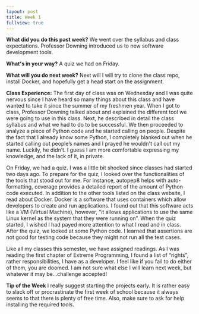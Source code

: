 ```yaml
---
layout: post
title: Week 1
fullview: true
---
```


<b>What did you do this past week?</b>
We went over the syllabus and class expectations. Professor Downing introduced us to new software development tools. 

<b>What's in your way?</b>
A quiz we had on Friday.

<b>What will you do next week?</b>
Next will I will try to clone the class repo, install Docker, and hopefully get a head start on the assignment. 

<b>Class Experience:</b>
The first day of class was on Wednesday and I was quite nervous since I have heard so many things about this class and have wanted to take it since the summer of my freshmen year. When I got to class, Professor Downing talked about and explained the different tool we were going to use in this class. Next, he described in detail the class syllabus and what we had to do to be successful. We then proceeded to analyze a piece of Python code and he started calling on people. Despite the fact that I already know some Python, I completely blanked out when he started calling out people’s names and I prayed he wouldn't call out my name. Luckily, he didn’t. I guess I am more comfortable expressing my knowledge, and the lack of it, in private. 

On Friday, we had a quiz. I was a little bit shocked since classes had started two days ago. To prepare for the quiz, I looked over the functionalities of the tools that stood out for me. For instance, autopep8 helps with auto-formatting, coverage provides a detailed report of the amount of Python code executed. In addition to the other tools listed on the class website, I read about Docker. Docker is a software that uses containers which allow developers to create and run applications. I found out that this software acts like a VM (Virtual Machine), however, "it allows applications to use the same Linux kernel as the system that they were running on”. When the quiz started, I wished I had payed more attention to what I read and in class. After the quiz, we looked at some Python code. I learned that assertions are not good for testing code because they might not run all the test cases. 

Like all my classes this semester, we have assigned readings. As I was reading the first chapter of Extreme Programming, I found a list of “rights”, rather responsibilities, I have as a developer. I feel like if you fail to do either of them, you are doomed. I am not sure what else I will learn next week, but whatever it may be…challenge accepted!

<b>Tip of the Week</b>
I really suggest starting the projects early. It is rather easy to slack off or procrastinate the first week of school because it always seems to that there is plenty of free time. Also, make sure to ask for help installing the required tools.
